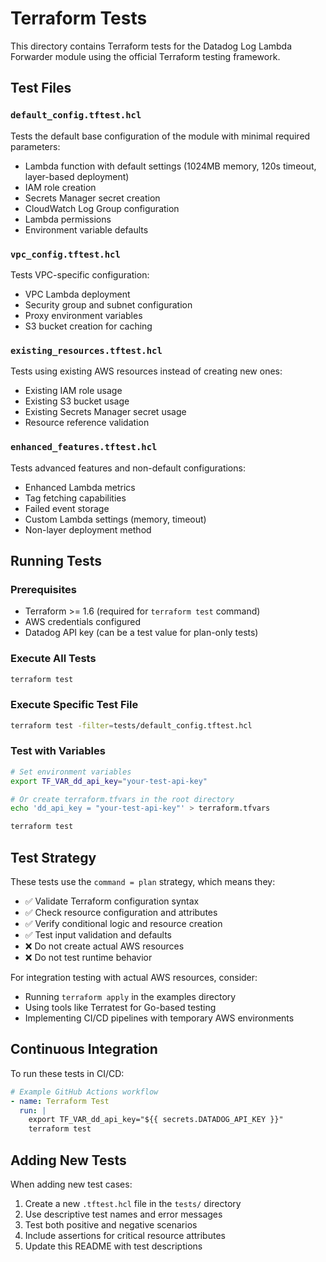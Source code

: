 # Terraform Tests

This directory contains Terraform tests for the Datadog Log Lambda Forwarder module using the official Terraform testing framework.

## Test Files

### `default_config.tftest.hcl`
Tests the default base configuration of the module with minimal required parameters:
- Lambda function with default settings (1024MB memory, 120s timeout, layer-based deployment)
- IAM role creation
- Secrets Manager secret creation
- CloudWatch Log Group configuration
- Lambda permissions
- Environment variable defaults

### `vpc_config.tftest.hcl`
Tests VPC-specific configuration:
- VPC Lambda deployment
- Security group and subnet configuration
- Proxy environment variables
- S3 bucket creation for caching

### `existing_resources.tftest.hcl`
Tests using existing AWS resources instead of creating new ones:
- Existing IAM role usage
- Existing S3 bucket usage
- Existing Secrets Manager secret usage
- Resource reference validation

### `enhanced_features.tftest.hcl`
Tests advanced features and non-default configurations:
- Enhanced Lambda metrics
- Tag fetching capabilities
- Failed event storage
- Custom Lambda settings (memory, timeout)
- Non-layer deployment method

## Running Tests

### Prerequisites
- Terraform >= 1.6 (required for `terraform test` command)
- AWS credentials configured
- Datadog API key (can be a test value for plan-only tests)

### Execute All Tests
```bash
terraform test
```

### Execute Specific Test File
```bash
terraform test -filter=tests/default_config.tftest.hcl
```

### Test with Variables
```bash
# Set environment variables
export TF_VAR_dd_api_key="your-test-api-key"

# Or create terraform.tfvars in the root directory
echo 'dd_api_key = "your-test-api-key"' > terraform.tfvars

terraform test
```

## Test Strategy

These tests use the `command = plan` strategy, which means they:
- ✅ Validate Terraform configuration syntax
- ✅ Check resource configuration and attributes
- ✅ Verify conditional logic and resource creation
- ✅ Test input validation and defaults
- ❌ Do not create actual AWS resources
- ❌ Do not test runtime behavior

For integration testing with actual AWS resources, consider:
- Running `terraform apply` in the examples directory
- Using tools like Terratest for Go-based testing
- Implementing CI/CD pipelines with temporary AWS environments

## Continuous Integration

To run these tests in CI/CD:

```yaml
# Example GitHub Actions workflow
- name: Terraform Test
  run: |
    export TF_VAR_dd_api_key="${{ secrets.DATADOG_API_KEY }}"
    terraform test
```

## Adding New Tests

When adding new test cases:
1. Create a new `.tftest.hcl` file in the `tests/` directory
2. Use descriptive test names and error messages
3. Test both positive and negative scenarios
4. Include assertions for critical resource attributes
5. Update this README with test descriptions